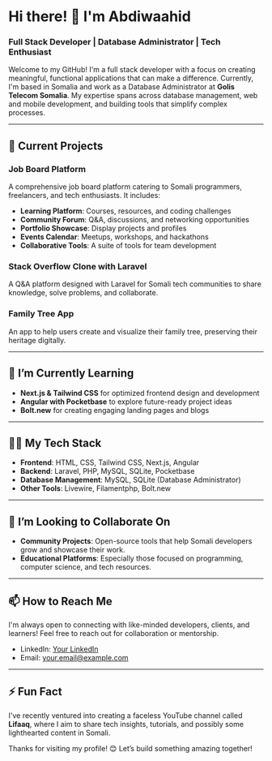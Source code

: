 # Hi there! 👋 I'm Abdiwaahid

### Full Stack Developer | Database Administrator | Tech Enthusiast

Welcome to my GitHub! I'm a full stack developer with a focus on creating meaningful, functional applications that can make a difference. Currently, I'm based in Somalia and work as a Database Administrator at **Golis Telecom Somalia**. My expertise spans across database management, web and mobile development, and building tools that simplify complex processes.

---

## 🔭 Current Projects

### Job Board Platform  
A comprehensive job board platform catering to Somali programmers, freelancers, and tech enthusiasts. It includes:
- **Learning Platform**: Courses, resources, and coding challenges
- **Community Forum**: Q&A, discussions, and networking opportunities
- **Portfolio Showcase**: Display projects and profiles
- **Events Calendar**: Meetups, workshops, and hackathons
- **Collaborative Tools**: A suite of tools for team development

### Stack Overflow Clone with Laravel  
A Q&A platform designed with Laravel for Somali tech communities to share knowledge, solve problems, and collaborate.

### Family Tree App  
An app to help users create and visualize their family tree, preserving their heritage digitally.

---

## 🌱 I’m Currently Learning
- **Next.js & Tailwind CSS** for optimized frontend design and development
- **Angular with Pocketbase** to explore future-ready project ideas
- **Bolt.new** for creating engaging landing pages and blogs

---

## 👨‍💻 My Tech Stack

- **Frontend**: HTML, CSS, Tailwind CSS, Next.js, Angular
- **Backend**: Laravel, PHP, MySQL, SQLite, Pocketbase
- **Database Management**: MySQL, SQLite (Database Administrator)
- **Other Tools**: Livewire, Filamentphp, Bolt.new

---

## 👯 I’m Looking to Collaborate On
- **Community Projects**: Open-source tools that help Somali developers grow and showcase their work.
- **Educational Platforms**: Especially those focused on programming, computer science, and tech resources.

---

## 📫 How to Reach Me

I'm always open to connecting with like-minded developers, clients, and learners! Feel free to reach out for collaboration or mentorship.

- LinkedIn: [Your LinkedIn](#)
- Email: your.email@example.com

---

## ⚡ Fun Fact

I've recently ventured into creating a faceless YouTube channel called **Lifaaq**, where I aim to share tech insights, tutorials, and possibly some lighthearted content in Somali.

Thanks for visiting my profile! 😊 Let’s build something amazing together!
